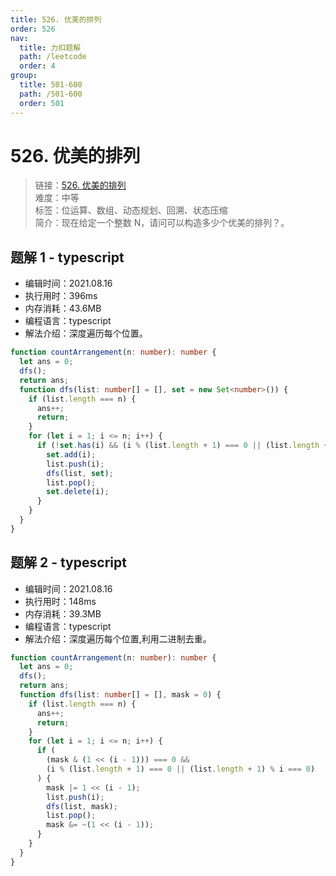 ```yaml
---
title: 526. 优美的排列
order: 526
nav:
  title: 力扣题解
  path: /leetcode
  order: 4
group:
  title: 501-600
  path: /501-600
  order: 501
---
```


# 526. 优美的排列

> 链接：[526. 优美的排列](https://leetcode-cn.com/problems/beautiful-arrangement/)  
> 难度：中等  
> 标签：位运算、数组、动态规划、回溯、状态压缩  
> 简介：现在给定一个整数 N，请问可以构造多少个优美的排列？。

## 题解 1 - typescript

- 编辑时间：2021.08.16
- 执行用时：396ms
- 内存消耗：43.6MB
- 编程语言：typescript
- 解法介绍：深度遍历每个位置。

```typescript
function countArrangement(n: number): number {
  let ans = 0;
  dfs();
  return ans;
  function dfs(list: number[] = [], set = new Set<number>()) {
    if (list.length === n) {
      ans++;
      return;
    }
    for (let i = 1; i <= n; i++) {
      if (!set.has(i) && (i % (list.length + 1) === 0 || (list.length + 1) % i === 0)) {
        set.add(i);
        list.push(i);
        dfs(list, set);
        list.pop();
        set.delete(i);
      }
    }
  }
}
```

## 题解 2 - typescript

- 编辑时间：2021.08.16
- 执行用时：148ms
- 内存消耗：39.3MB
- 编程语言：typescript
- 解法介绍：深度遍历每个位置,利用二进制去重。

```typescript
function countArrangement(n: number): number {
  let ans = 0;
  dfs();
  return ans;
  function dfs(list: number[] = [], mask = 0) {
    if (list.length === n) {
      ans++;
      return;
    }
    for (let i = 1; i <= n; i++) {
      if (
        (mask & (1 << (i - 1))) === 0 &&
        (i % (list.length + 1) === 0 || (list.length + 1) % i === 0)
      ) {
        mask |= 1 << (i - 1);
        list.push(i);
        dfs(list, mask);
        list.pop();
        mask &= ~(1 << (i - 1));
      }
    }
  }
}
```
